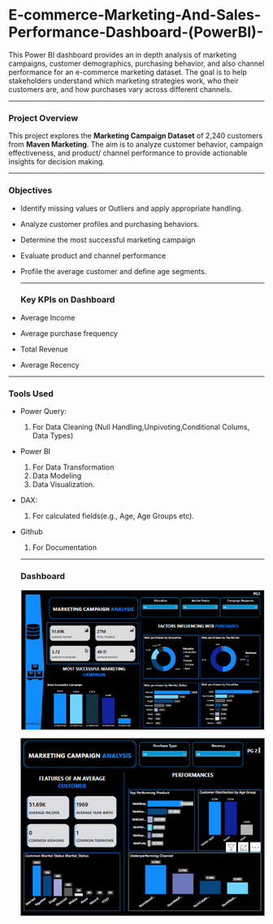 # E-commerce-Marketing-And-Sales-Performance-Dashboard-(PowerBI)-
This Power BI dashboard provides an in depth analysis of marketing campaigns, customer demographics, purchasing behavior, and also channel performance for an e-commerce marketing dataset. The goal is to help stakeholders understand which marketing strategies work, who their customers are, and how purchases vary across different channels.

---

### Project Overview
This project explores the **Marketing Campaign Dataset** of 2,240 customers from **Maven Marketing**. The aim is to analyze customer behavior, campaign effectiveness, and product/ channel performance to provide actionable insights for decision making.

---
### Objectives
- Identify missing values or Outliers and apply appropriate handling.
- Analyze customer profiles and purchasing behaviors.
- Determine the most successful marketing campaign
- Evaluate product and channel performance
- Profile the average customer and define age segments.

  ---
  ### Key KPIs on Dashboard
- Average Income
- Average purchase frequency
- Total Revenue
- Average Recency

---
### Tools Used
- Power Query:
    1. For Data Cleaning (Null Handling,Unpivoting,Conditional Colums, Data Types)
- Power BI
    1. For Data Transformation
    2. Data Modeling
    3. Data Visualization.
- DAX:
    1. For calculated fields(e.g., Age, Age Groups etc).
- Github
   1. For Documentation

  ---
  ### Dashboard
  ![Dashboard Preview](Marketing-Dashboard1.png)

  ![Dashboard Preview](Marketing-Dashboard2.png)

      
